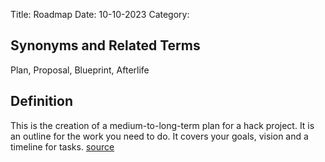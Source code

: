 Title: Roadmap
Date: 10-10-2023
Category:

## Synonyms and Related Terms
Plan, Proposal, Blueprint, Afterlife

## Definition
This is the creation of a medium-to-long-term plan for a hack project. It is an outline for the work you need to do. It covers your goals, vision and a timeline for tasks. [source](https://the-turing-way.netlify.app/afterword/glossary#term-Roadmapping)